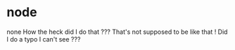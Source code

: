 # node
none
How the heck did I do that ??? That's not supposed to be like that ! Did I do a typo I can't see ???